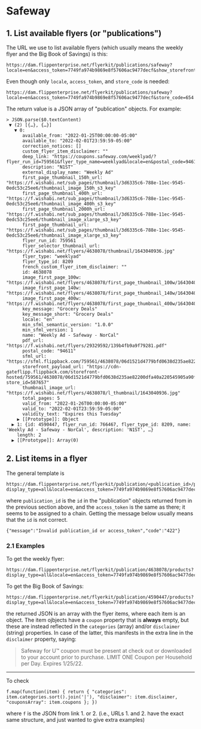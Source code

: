 # Safeway

## 1. List available flyers (or "publications") <!-- {{- -->

The URL we use to list available flyers (which usually means the weekly flyer and the Big Book of Savings) is this:

```
https://dam.flippenterprise.net/flyerkit/publications/safeway?locale=en&access_token=7749fa974b9869e8f57606ac9477decf&show_storefronts=true&postal_code=05403&store_code=3132
```

Even though only `locale`, `access_token`, and `store_code` is needed:

```
https://dam.flippenterprise.net/flyerkit/publications/safeway?locale=en&access_token=7749fa974b9869e8f57606ac9477decf&store_code=654
```

The return value is a JSON array of "publication" objects.
For example: <!-- {{- -->

```
> JSON.parse($0.textContent)
 ▼ (2) [{…}, {…}]
   ▼ 0:
      available_from: "2022-01-25T00:00:00-05:00"
      available_to: "2022-02-01T23:59:59-05:00"
      correction_notices: []
      custom_flyer_item_disclaimer: ""
      deep_link: "https://coupons.safeway.com/weeklyad/?flyer_run_id=759561&flyer_type_name=weeklyad&locale=en&postal_code=94611&store_code=654"
      description: "N1ST"
      external_display_name: "Weekly Ad"
      first_page_thumbnail_150h_url: "https://f.wishabi.net/sub_pages/thumbnail/3d6335c6-788e-11ec-9545-0edc53c25ee6/thumbnail_image_150h_s3_key"
      first_page_thumbnail_400h_url: "https://f.wishabi.net/sub_pages/thumbnail/3d6335c6-788e-11ec-9545-0edc53c25ee6/thumbnail_image_400h_s3_key"
      first_page_thumbnail_2000h_url: "https://f.wishabi.net/sub_pages/thumbnail/3d6335c6-788e-11ec-9545-0edc53c25ee6/thumbnail_image_xlarge_s3_key"
      first_page_thumbnail_url: "https://f.wishabi.net/sub_pages/thumbnail/3d6335c6-788e-11ec-9545-0edc53c25ee6/thumbnail_image_xlarge_s3_key"
      flyer_run_id: 759561
      flyer_selector_thumbnail_url: "https://f.wishabi.net/flyers/4638078/thumbnail/1643040936.jpg"
      flyer_type: "weeklyad"
      flyer_type_id: 8209
      french_custom_flyer_item_disclaimer: ""
      id: 4638078
      image_first_page_100w: "https://f.wishabi.net/flyers/4638078/first_page_thumbnail_100w/1643040936.jpg"
      image_first_page_140w: "https://f.wishabi.net/flyers/4638078/first_page_thumbnail_140w/1643040936.jpg"
      image_first_page_400w: "https://f.wishabi.net/flyers/4638078/first_page_thumbnail_400w/1643040936.jpg"
      key_message: "Grocery Deals"
      key_message_short: "Grocery Deals"
      locale: "en"
      min_sfml_semantic_version: "1.0.0"
      min_sfml_version: 1
      name: "Weekly Ad - Safeway - NorCal"
      pdf_url: "https://f.wishabi.net/flyers/29329592/139b4fb9a9f79281.pdf"
      postal_code: "94611"
      sfml_url: "https://sfml.flippback.com/759561/4638078/06d1521d4779bfd0638d235ae82200dfa40a220545905a90f0d1dd4da625b9da.sfml"
      storefront_payload_url: "https://cdn-gateflipp.flippback.com/storefront-hosted/759561/4638078/06d1521d4779bfd0638d235ae82200dfa40a220545905a90f0d1dd4da625b9da?store_id=587657"
      thumbnail_image_url: "https://f.wishabi.net/flyers/4638078/l_thumbnail/1643040936.jpg"
      total_pages: 5
      valid_from: "2022-01-26T00:00:00-05:00"
      valid_to: "2022-02-01T23:59:59-05:00"
      validity_text: "Expires this Tuesday"
    ▶ [[Prototype]]: Object
  ▶ 1: {id: 4590447, flyer_run_id: 766467, flyer_type_id: 8209, name: 'Weekly Ad - Safeway - NorCal', description: 'N1ST', …}
    length: 2
  ▶ [[Prototype]]: Array(0)
```
  <!-- }}- -->

<!-- }}- -->
## 2. List items in a flyer <!-- {{- -->

The general template is

```
https://dam.flippenterprise.net/flyerkit/publication/<publication_id>/products?display_type=all&locale=en&access_token=7749fa974b9869e8f57606ac9477decf
```

where `publication_id` is the `id` in the "publication" objects returned from in the previous section above, and the `access_token` is the same as there; it seems to be assigned to a chain. Getting the message below usually means that the `id` is not correct.

```
{"message":"Invalid publication_id or access_token","code":"422"}
```

### 2.1 Examples <!-- {{- -->

To get the weekly flyer:

```
https://dam.flippenterprise.net/flyerkit/publication/4638078/products?display_type=all&locale=en&access_token=7749fa974b9869e8f57606ac9477decf
```

To get the Big Book of Savings:

```
https://dam.flippenterprise.net/flyerkit/publication/4590447/products?display_type=all&locale=en&access_token=7749fa974b9869e8f57606ac9477decf
```

the returned JSON is an array with the flyer items, where each item is an object. The item ojbjects have a `coupon` property that is **always** empty, but these are instead reflected in the `categories` (array) and/or `disclaimer` (string) properties. In case of the latter, this manifests in the extra line in the `disclaimer` property, saying:

> Safeway for U™ coupon must be present at check out or downloaded to your account prior to purchase. LIMIT ONE Coupon per Household per Day. Expires 1/25/22.

---

To check

    f.map(function(item) { return { "categories": item.categories.sort().join('|'), "disclaimer": item.disclaimer, "couponsArray": item.coupons }; })

where `f` is the JSON from link 1. or 2. (i.e., URLs 1. and 2. have the exact same structure, and just wanted to give extra examples)
  <!-- }}- -->
<!-- }}- -->

<!-- vim: set foldmethod=marker foldmarker={{-,}}- foldlevelstart=0 tabstop=2 shiftwidth=2 expandtab: -->
